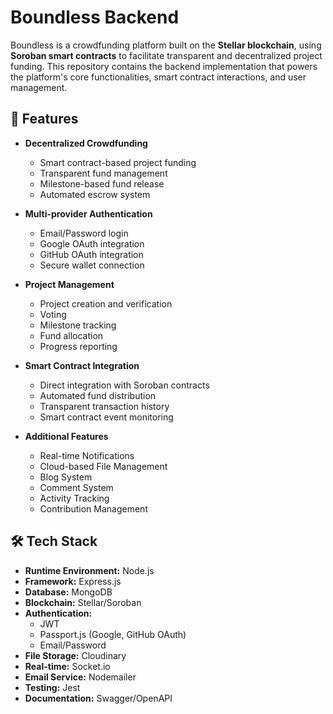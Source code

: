 # Boundless Backend

Boundless is a crowdfunding platform built on the **Stellar blockchain**, using **Soroban smart contracts** to facilitate transparent and decentralized project funding. This repository contains the backend implementation that powers the platform's core functionalities, smart contract interactions, and user management.

## 🚀 Features

- **Decentralized Crowdfunding**
  - Smart contract-based project funding
  - Transparent fund management
  - Milestone-based fund release
  - Automated escrow system

- **Multi-provider Authentication**
  - Email/Password login
  - Google OAuth integration
  - GitHub OAuth integration
  - Secure wallet connection

- **Project Management**
  - Project creation and verification
  - Voting
  - Milestone tracking
  - Fund allocation
  - Progress reporting

- **Smart Contract Integration**
  - Direct integration with Soroban contracts
  - Automated fund distribution
  - Transparent transaction history
  - Smart contract event monitoring

- **Additional Features**
  - Real-time Notifications
  - Cloud-based File Management
  - Blog System
  - Comment System
  - Activity Tracking
  - Contribution Management

## 🛠 Tech Stack

- **Runtime Environment:** Node.js
- **Framework:** Express.js
- **Database:** MongoDB
- **Blockchain:** Stellar/Soroban
- **Authentication:** 
  - JWT
  - Passport.js (Google, GitHub OAuth)
  - Email/Password
- **File Storage:** Cloudinary
- **Real-time:** Socket.io
- **Email Service:** Nodemailer
- **Testing:** Jest
- **Documentation:** Swagger/OpenAPI
